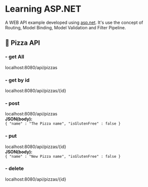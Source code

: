 

# Learning ASP.NET
A WEB API example developed using <a href="https://asp.net">asp.net</a>. It's use the concept of Routing, Model Binding, Model Validation and Filter Pipeline.

## :pizza: Pizza API 

### - get All
localhost:8080/api/pizzas

### - get by id
localhost:8080/api/pizzas/{id}

### - post
localhost:8080/api/pizzas <br>
<strong>JSON(body):</strong> <br>
<code>{
	"name" : "The Pizza name",
	"isGlutenFree" : false
}</code>

### - put
localhost:8080/api/pizzas/{id} <br>
<strong>JSON(body):</strong> <br>
<code>{
	"name" : "New Pizza name",
	"isGlutenFree" : false
}</code>

### - delete
localhost:8080/api/pizzas/{id}
